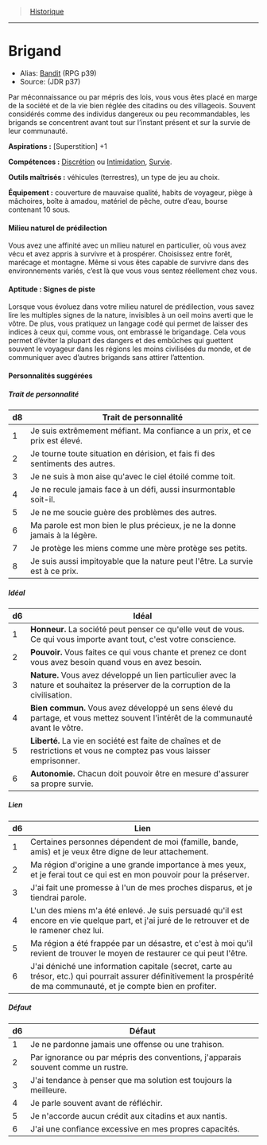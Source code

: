 
<!--BackgroundItem-->

> <!--ParentNameLink-->[Historique](backgrounds_fr.md)<!--/ParentNameLink-->

---

# <!--Name-->Brigand<!--/Name-->

- Alias: <!--AltName-->[Bandit](background_bandit_en.md) (RPG p39)<!--/AltName-->
- Source: <!--Source-->(JDR p37)<!--/Source-->

<!--Description-->

Par méconnaissance ou par mépris des lois, vous vous êtes placé en marge de la société et de la vie bien réglée des citadins ou des villageois. Souvent considérés comme des individus dangereux ou peu recommandables, les brigands se concentrent avant tout sur l’instant présent et sur la survie de leur communauté.

<!--/Description-->

**Aspirations :** <!--Aspirations-->[Superstition] +1<!--/Aspirations-->

**Compétences :** <!--SkillProficiencies-->[Discrétion] ou [Intimidation], [Survie].<!--/SkillProficiencies-->

**Outils maîtrisés :** <!--MasteredTools-->véhicules (terrestres), un type de jeu au choix.<!--/MasteredTools-->

**Équipement :** <!--Equipment-->couverture de mauvaise qualité, habits de voyageur, piège à mâchoires, boîte à amadou, matériel de pêche, outre d’eau, bourse contenant 10 sous.<!--/Equipment-->

<!--BackgroundSpecialtyItem-->

#### <!--Name-->Milieu naturel de prédilection<!--/Name-->

<!--Description-->

Vous avez une affinité avec un milieu naturel en particulier, où vous avez vécu et avez appris à survivre et à prospérer. Choisissez entre forêt, marécage et montagne. Même si vous êtes capable de survivre dans des environnements variés, c’est là que vous vous sentez réellement chez vous.

<!--/Description-->

<!--/BackgroundSpecialtyItem-->

<!--FeatureItem-->

#### <!--Name-->Aptitude : Signes de piste<!--/Name-->

<!--Description-->

Lorsque vous évoluez dans votre milieu naturel de prédilection, vous savez lire les multiples signes de la nature, invisibles à un oeil moins averti que le vôtre. De plus, vous pratiquez un langage codé qui permet de laisser des indices à ceux qui, comme vous, ont embrassé le brigandage. Cela vous permet d’éviter la plupart des dangers et des embûches qui guettent souvent le voyageur dans les régions les moins civilisées du monde, et de communiquer avec d’autres brigands sans attirer l’attention.

<!--/Description-->

<!--/FeatureItem-->

#### Personnalités suggérées

<!--PersonalityTraitItem-->

##### <!--Name-->Trait de personnalité<!--/Name-->

<!--Table-->

|d8|Trait de personnalité|
|---|---|
|1|Je suis extrêmement méfiant. Ma confiance a <!--br-->un prix, et ce prix est élevé.|
|2|Je tourne toute situation en dérision, et fais fi <!--br-->des sentiments des autres.|
|3|Je ne suis à mon aise qu'avec le ciel étoilé <!--br-->comme toit.|
|4|Je ne recule jamais face à un défi, aussi <!--br-->insurmontable soit-il.|
|5|Je ne me soucie guère des problèmes des <!--br-->autres.|
|6|Ma parole est mon bien le plus précieux, je ne <!--br-->la donne jamais à la légère.|
|7|Je protège les miens comme une mère protège <!--br-->ses petits.|
|8|Je suis aussi impitoyable que la nature peut <!--br-->l'être. La survie est à ce prix.|

<!--/Table-->

<!--/PersonalityTraitItem-->

<!--PersonalityIdealItem-->

##### <!--Name-->Idéal<!--/Name-->

<!--Table-->

|d6|Idéal|
|---|---|
|1|**Honneur.** La société peut penser ce qu'elle veut <!--br-->de vous. Ce qui vous importe avant tout, c'est <!--br-->votre conscience.|
|2|**Pouvoir.** Vous faites ce qui vous chante et <!--br-->prenez ce dont vous avez besoin quand vous en <!--br-->avez besoin.|
|3|**Nature.** Vous avez développé un lien <!--br-->particulier avec la nature et souhaitez la <!--br-->préserver de la corruption de la civilisation.|
|4|**Bien commun.** Vous avez développé un sens <!--br-->élevé du partage, et vous mettez souvent <!--br-->l'intérêt de la communauté avant le vôtre.|
|5|**Liberté.** La vie en société est faite de chaînes <!--br-->et de restrictions et vous ne comptez pas vous <!--br-->laisser emprisonner.|
|6|**Autonomie.** Chacun doit pouvoir être en <!--br-->mesure d'assurer sa propre survie.|

<!--/Table-->

<!--/PersonalityIdealItem-->

<!--PersonalityLinkItem-->

##### <!--Name-->Lien<!--/Name-->

<!--Table-->

|d6|Lien|
|---|---|
|1|Certaines personnes dépendent de moi <!--br-->(famille, bande, amis) et je veux être digne de <!--br-->leur attachement.|
|2|Ma région d'origine a une grande importance <!--br-->à mes yeux, et je ferai tout ce qui est en mon <!--br-->pouvoir pour la préserver.|
|3|J'ai fait une promesse à l'un de mes proches <!--br-->disparus, et je tiendrai parole.|
|4|L'un des miens m'a été enlevé. Je suis persuadé <!--br-->qu'il est encore en vie quelque part, et j'ai juré <!--br-->de le retrouver et de le ramener chez lui.|
|5|Ma région a été frappée par un désastre, et <!--br-->c'est à moi qu'il revient de trouver le moyen de <!--br-->restaurer ce qui peut l'être.|
|6|J'ai déniché une information capitale <!--br-->(secret, carte au trésor, etc.) qui pourrait <!--br-->assurer définitivement la prospérité de ma <!--br-->communauté, et je compte bien en profiter.|

<!--/Table-->

<!--/PersonalityLinkItem-->

<!--PersonalityDefectItem-->

##### <!--Name-->Défaut<!--/Name-->

<!--Table-->

|d6|Défaut|
|---|---|
|1|Je ne pardonne jamais une offense ou une <!--br-->trahison.|
|2|Par ignorance ou par mépris des conventions, <!--br-->j'apparais souvent comme un rustre.|
|3|J'ai tendance à penser que ma solution est <!--br-->toujours la meilleure.|
|4|Je parle souvent avant de réfléchir.|
|5|Je n'accorde aucun crédit aux citadins et aux <!--br-->nantis.|
|6|J'ai une confiance excessive en mes propres <!--br-->capacités.|

<!--/Table-->

<!--/PersonalityDefectItem-->

<!--/BackgroundItem-->

[Athlétisme]: abilities_strength_hd.md#athlétisme
[Discrétion]: abilities_dexterity_hd.md#discrétion
[Intimidation]: abilities_charisma_hd.md#intimidation
[Supercherie]: abilities_charisma_hd.md#supercherie
[Survie]: abilities_wisdom_hd.md#survie
